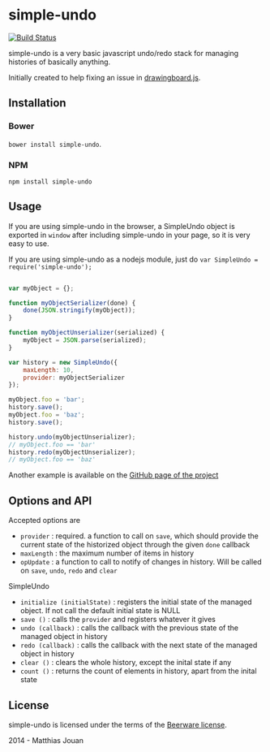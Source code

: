 # simple-undo

[![Build Status](https://travis-ci.org/mattjmattj/simple-undo.svg)](https://travis-ci.org/mattjmattj/simple-undo)

simple-undo is a very basic javascript undo/redo stack for managing histories of basically anything.

Initially created to help fixing an issue in [drawingboard.js](https://github.com/Leimi/drawingboard.js/issues/29).

## Installation

### Bower

`bower install simple-undo`.

### NPM

`npm install simple-undo`

## Usage

If you are using simple-undo in the browser, a SimpleUndo object is exported in `window` after including simple-undo in your page, so it is very easy to use.

If you are using simple-undo as a nodejs module, just do `var SimpleUndo = require('simple-undo');`

```javascript

var myObject = {};

function myObjectSerializer(done) {
    done(JSON.stringify(myObject));
}

function myObjectUnserializer(serialized) {
    myObject = JSON.parse(serialized);
}

var history = new SimpleUndo({
    maxLength: 10,
    provider: myObjectSerializer
});

myObject.foo = 'bar';
history.save();
myObject.foo = 'baz';
history.save();

history.undo(myObjectUnserializer);
// myObject.foo == 'bar'
history.redo(myObjectUnserializer);
// myObject.foo == 'baz'

```

Another example is available on the [GitHub page of the project](http://mattjmattj.github.io/simple-undo/)

## Options and API

Accepted options are

* `provider` : required. a function to call on `save`, which should provide the current state of the historized object through the given `done` callback
* `maxLength` : the maximum number of items in history
* `opUpdate` : a function to call to notify of changes in history. Will be called on `save`, `undo`, `redo` and `clear`

SimpleUndo

* `initialize (initialState)` : registers the initial state of the managed object. If not call the default initial state is NULL
* `save ()` : calls the `provider` and registers whatever it gives
* `undo (callback)` : calls the callback with the previous state of the managed object in history
* `redo (callback)` : calls the callback with the next state of the managed object in history
* `clear ()` : clears the whole history, except the inital state if any
* `count ()` : returns the count of elements in history, apart from the inital state

## License

simple-undo is licensed under the terms of the [Beerware license](LICENSE).

2014 - Matthias Jouan